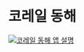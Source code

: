 # 코레일 동해

[![코레일 동해 앱 설명](https://img.youtube.com/vi/0iskXDGBntw/0.jpg)](https://www.youtube.com/watch?v=0iskXDGBntw)
